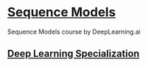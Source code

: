 # [Sequence Models](https://www.coursera.org/learn/nlp-sequence-models)
Sequence Models course by DeepLearning.ai
## [Deep Learning Specialization](https://www.deeplearning.ai/deep-learning-specialization/)
